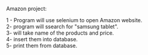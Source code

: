 Amazon project:

1 - Program will use selenium to open Amazon website.\
2- program will ssearch for "samsung tablet".\
3- will take name of the products and price. \
4- insert them into database.\
5- print them from database. 
